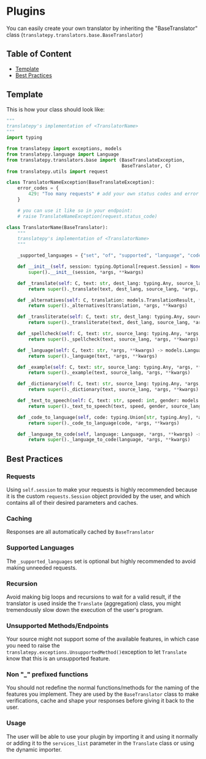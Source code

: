 # Plugins

You can easily create your own translator by inheriting the "BaseTranslator" class (`translatepy.translators.base.BaseTranslator`)

## Table of Content

- [Template](#template)
- [Best Practices](#best-practices)

## Template

This is how your class should look like:

```python
"""
translatepy's implementation of <TranslatorName>
"""
import typing

from translatepy import exceptions, models
from translatepy.language import Language
from translatepy.translators.base import (BaseTranslateException,
                                          BaseTranslator, C)
from translatepy.utils import request

class TranslatorNameException(BaseTranslateException):
    error_codes = {
        429: "Too many requests" # add your own status codes and error
    }

    # you can use it like so in your endpoint:
    # raise TranslateNameException(request.status_code)

class TranslatorName(BaseTranslator):
    """
    translatepy's implementation of <TranslatorName>
    """

    _supported_languages = {"set", "of", "supported", "language", "code", "eng", "fra", "jpa"}

    def __init__(self, session: typing.Optional[request.Session] = None, *args, **kwargs):
        super().__init__(session, *args, **kwargs)

    def _translate(self: C, text: str, dest_lang: typing.Any, source_lang: typing.Any, *args, **kwargs) -> models.TranslationResult[C]:
        return super()._translate(text, dest_lang, source_lang, *args, **kwargs)

    def _alternatives(self: C, translation: models.TranslationResult, *args, **kwargs) -> typing.Union[models.TranslationResult[C], typing.List[models.TranslationResult[C]]]:
        return super()._alternatives(translation, *args, **kwargs)

    def _transliterate(self: C, text: str, dest_lang: typing.Any, source_lang: typing.Any, *args, **kwargs) -> models.TransliterationResult[C]:
        return super()._transliterate(text, dest_lang, source_lang, *args, **kwargs)

    def _spellcheck(self: C, text: str, source_lang: typing.Any, *args, **kwargs) -> typing.Union[models.SpellcheckResult[C], models.RichSpellcheckResult[C]]:
        return super()._spellcheck(text, source_lang, *args, **kwargs)

    def _language(self: C, text: str, *args, **kwargs) -> models.LanguageResult[C]:
        return super()._language(text, *args, **kwargs)

    def _example(self: C, text: str, source_lang: typing.Any, *args, **kwargs) -> typing.Union[models.ExampleResult[C], typing.List[models.ExampleResult[C]]]:
        return super()._example(text, source_lang, *args, **kwargs)

    def _dictionary(self: C, text: str, source_lang: typing.Any, *args, **kwargs) -> typing.Union[typing.Union[models.DictionaryResult[C], models.RichDictionaryResult[C]], typing.List[typing.Union[models.DictionaryResult[C], models.RichDictionaryResult[C]]]]:
        return super()._dictionary(text, source_lang, *args, **kwargs)

    def _text_to_speech(self: C, text: str, speed: int, gender: models.Gender, source_lang: typing.Any, *args, **kwargs) -> models.TextToSpechResult[C]:
        return super()._text_to_speech(text, speed, gender, source_lang)

    def _code_to_language(self, code: typing.Union[str, typing.Any], *args, **kwargs) -> Language:
        return super()._code_to_language(code, *args, **kwargs)

    def _language_to_code(self, language: Language, *args, **kwargs) -> typing.Union[str, typing.Any]:
        return super()._language_to_code(language, *args, **kwargs)
```

## Best Practices

### Requests

Using `self.session` to make your requests is highly recommended because it is the custom `requests.Session` object provided by the user, and which contains all of their desired parameters and caches.

### Caching

Responses are all automatically cached by `BaseTranslator`

### Supported Languages

The `_supported_languages` set is optional but highly recommended to avoid making unneeded requests.

### Recursion

Avoid making big loops and recursions to wait for a valid result, if the translator is used inside the `Translate` (aggregation) class, you might tremendously slow down the execution of the user's program.

### Unsupported Methods/Endpoints

Your source might not support some of the available features, in which case you need to raise the `translatepy.exceptions.UnsupportedMethod()`exception to let `Translate` know that this is an unsupported feature.

### Non "_" prefixed functions

You should not redefine the normal functions/methods for the naming of the features you implement. They are used by the `BaseTranslator` class to make verifications, cache and shape your responses before giving it back to the user.

### Usage

The user will be able to use your plugin by importing it and using it normally or adding it to the `services_list` parameter in the `Translate` class or using the dynamic importer.
